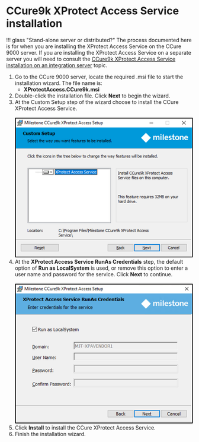 # CCure9k XProtect Access Service installation

!!! glass "Stand-alone server or distributed?"
    The process documented here is for when you are installing the XProtect Access Service on the CCure 9000 server. If you are installing the XProtect Access Service on a separate server you will need to consult the [CCure9k XProtect Access Service installation on an integration server](../Install/Distributed.md) topic.

1. Go to the CCure 9000 server, locate the required .msi file to start the installation wizard. The file name is:
    + **XProtectAccess.CCure9k.msi**</br>
2. Double-click the installation file. Click **Next** to begin the wizard.
3. At the Custom Setup step of the wizard choose to install the CCure XProtect Access Service.</br>
    </br>
    ![Install_wizard_XPA_service](img/CX.2.9.XPAService.wizard.png)</br>
4. At the **XProtect Access Service RunAs Credentials** step, the default option of **Run as LocalSystem** is used, or remove this option to enter a user name and password for the service. Click **Next** to continue.</br>
    </br>
    ![Install_wizard_runas](img/CC9kInstRunAs.png)</br>
5. Click **Install** to install the CCure XProtect Access Service.
6. Finish the installation wizard.